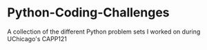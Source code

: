 # Python-Coding-Challenges
A collection of the different Python problem sets I worked on during UChicago's CAPP121
